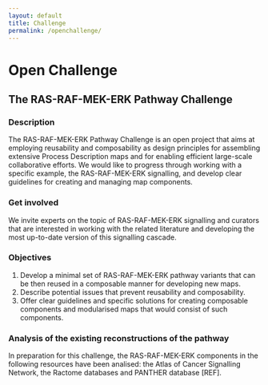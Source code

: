 ```yaml
---
layout: default
title: Challenge
permalink: /openchallenge/
---
```


# Open Challenge
## The RAS-RAF-MEK-ERK Pathway Challenge

### Description
The RAS-RAF-MEK-ERK Pathway Challenge is an open project that aims at employing reusability and composability as design principles for assembling extensive Process Description maps and for enabling efficient large-scale collaborative efforts. We would like to progress through working with a specific example, the RAS-RAF-MEK-ERK signalling, and develop clear guidelines for creating and managing map components.  

### Get involved
We invite experts on the topic of RAS-RAF-MEK-ERK signalling and curators that are interested in working with the related literature and developing the most up-to-date version of this signalling cascade.  

### Objectives 
1. Develop a minimal set of RAS-RAF-MEK-ERK pathway variants that can be then reused in a composable manner for developing new maps.  
1. Describe potential issues that prevent reusability and composability.  
1. Offer clear guidelines and specific solutions for creating composable components and modularised maps that would consist of such components.  

### Analysis of the existing reconstructions of the pathway
In preparation for this challenge, the RAS-RAF-MEK-ERK components in the following resources have been analised: the Atlas of Cancer Signalling Network, the Ractome databases and PANTHER database [REF].
